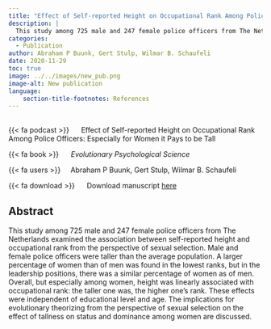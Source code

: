 ```yaml
---
title: "Effect of Self-reported Height on Occupational Rank Among Police Officers: Especially for Women it Pays to be Tall"
description: |
  This study among 725 male and 247 female police officers from The Netherlands examined the association between self-reported height and occupational rank from the perspective of sexual selection. Male and female police officers were taller than the average population. A larger percentage of women than of men was found in the lowest ranks, but in the leadership positions, there was a similar percentage of women as of men. Overall, but especially among women, height was linearly associated with occupational rank: the taller one was, the higher one’s rank. These effects were independent of educational level and age. The implications for evolutionary theorizing from the perspective of sexual selection on the effect of tallness on status and dominance among women are discussed. 
categories:
  - Publication
author: Abraham P Buunk, Gert Stulp, Wilmar B. Schaufeli
date: 2020-11-29
toc: true
image: ../../images/new_pub.png
image-alt: New publication
language: 
    section-title-footnotes: References
---
```



<br>
{{< fa podcast >}} &nbsp;&nbsp;&nbsp;&nbsp; Effect of Self-reported Height on Occupational Rank Among Police Officers: Especially for Women it Pays to be Tall

{{< fa book >}} &nbsp;&nbsp;&nbsp;&nbsp; *Evolutionary Psychological Science*

{{< fa users >}} &nbsp;&nbsp;&nbsp; Abraham P Buunk, Gert Stulp, Wilmar B. Schaufeli


{{< fa download >}} &nbsp;&nbsp;&nbsp;&nbsp; Download manuscript [here](https://doi.org/10.1007/s40806-021-00281-1)

## Abstract

This study among 725 male and 247 female police officers from The Netherlands examined the association between self-reported height and occupational rank from the perspective of sexual selection. Male and female police officers were taller than the average population. A larger percentage of women than of men was found in the lowest ranks, but in the leadership positions, there was a similar percentage of women as of men. Overall, but especially among women, height was linearly associated with occupational rank: the taller one was, the higher one’s rank. These effects were independent of educational level and age. The implications for evolutionary theorizing from the perspective of sexual selection on the effect of tallness on status and dominance among women are discussed.
